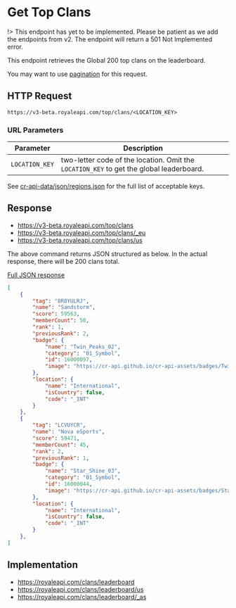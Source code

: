 # Get Top Clans

!> This endpoint has yet to be implemented. Please be patient as we add the endpoints from v2. The endpoint will return a 501 Not Implemented error.

This endpoint retrieves the Global 200 top clans on the leaderboard.

You may want to use [pagination](pagination) for this request.

## HTTP Request

`https://v3-beta.royaleapi.com/top/clans/<LOCATION_KEY>`

### URL Parameters

Parameter | Description
--- | ---
`LOCATION_KEY` | two-letter code of the location. Omit the `LOCATION_KEY` to get the global leaderboard.

  See [cr-api-data/json/regions.json](https://github.com/RoyaleAPI/cr-api-data/blob/master/json/regions.json) for the full list of acceptable keys.

## Response

- https://v3-beta.royaleapi.com/top/clans
- https://v3-beta.royaleapi.com/top/clans/_eu
- https://v3-beta.royaleapi.com/top/clans/us

The above command returns JSON structured as below. In the actual response, there will be 200 clans total.

<a href="/json/top_clans.json">Full JSON response</a>

```json
[
    {
        "tag": "8R8YULRJ",
        "name": "Sandstorm",
        "score": 59563,
        "memberCount": 50,
        "rank": 1,
        "previousRank": 2,
        "badge": {
            "name": "Twin_Peaks_02",
            "category": "01_Symbol",
            "id": 16000097,
            "image": "https://cr-api.github.io/cr-api-assets/badges/Twin_Peaks_02.png"
        },
        "location": {
            "name": "International",
            "isCountry": false,
            "code": "_INT"
        }
    },
    {
        "tag": "LCVUYCR",
        "name": "Nova eSports",
        "score": 59471,
        "memberCount": 45,
        "rank": 2,
        "previousRank": 1,
        "badge": {
            "name": "Star_Shine_03",
            "category": "01_Symbol",
            "id": 16000044,
            "image": "https://cr-api.github.io/cr-api-assets/badges/Star_Shine_03.png"
        },
        "location": {
            "name": "International",
            "isCountry": false,
            "code": "_INT"
        }
    },
]
```

## Implementation

- https://royaleapi.com/clans/leaderboard
- https://royaleapi.com/clans/leaderboard/us
- https://royaleapi.com/clans/leaderboard/_as
